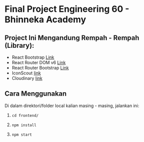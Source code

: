 # Final Project Engineering 60 - Bhinneka Academy

## Project Ini Mengandung Rempah - Rempah (Library):
* React Bootstrap [Link](https://react-bootstrap.netlify.app/)
* React Router DOM v6 [Link](https://reactrouter.com/docs/en/v6/getting-started/)
* React Router Bootstrap [Link](https://www.npmjs.com/package/react-router-bootstrap)
* IconScout [link](https://iconscout.com/unicons/getting-started/line)
* Cloudinary [link](https://cloudinary.com/)

## Cara Menggunakan

Di dalam direktori/folder local kalian masing - masing, jalankan ini:

1. `cd frontend/`

2. `npm install`

3. `npm start`
